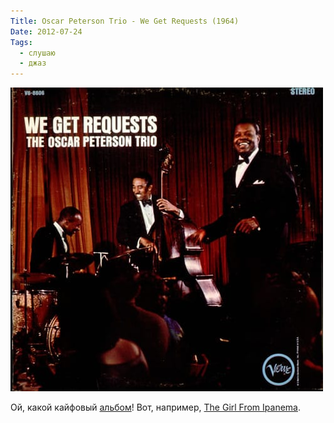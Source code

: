 ```yaml
---
Title: Oscar Peterson Trio - We Get Requests (1964)
Date: 2012-07-24
Tags:
  - слушаю
  - джаз
---
```


![we-get-requests.jpeg](images/we-get-requests.jpeg)

Ой, какой кайфовый [альбом][1]! Вот, например, [The Girl From Ipanema][2].

[1]: http://en.wikipedia.org/wiki/We_Get_Requests
[2]: https://www.youtube.com/watch?v=6qGHyu5an1M